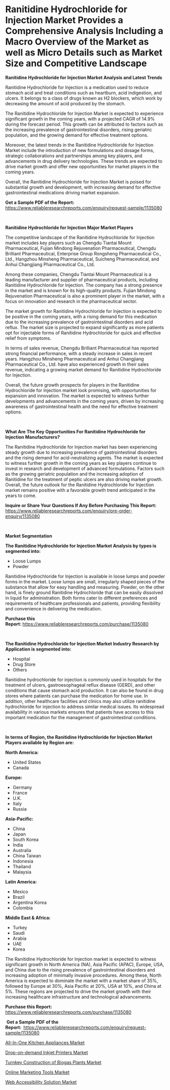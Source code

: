 <p><h1>Ranitidine Hydrochloride for Injection Market Provides a Comprehensive Analysis Including a Macro Overview of the Market as well as Micro Details such as Market Size and Competitive Landscape</h1></p><p><strong>Ranitidine Hydrochloride for Injection Market Analysis and Latest Trends</strong></p>
<p><p>Ranitidine Hydrochloride for Injection is a medication used to reduce stomach acid and treat conditions such as heartburn, acid indigestion, and ulcers. It belongs to a class of drugs known as H2 blockers, which work by decreasing the amount of acid produced by the stomach.</p><p>The Ranitidine Hydrochloride for Injection Market is expected to experience significant growth in the coming years, with a projected CAGR of 14.9% during the forecast period. This growth can be attributed to factors such as the increasing prevalence of gastrointestinal disorders, rising geriatric population, and the growing demand for effective treatment options.</p><p>Moreover, the latest trends in the Ranitidine Hydrochloride for Injection Market include the introduction of new formulations and dosage forms, strategic collaborations and partnerships among key players, and advancements in drug delivery technologies. These trends are expected to drive market growth and offer new opportunities for market players in the coming years.</p><p>Overall, the Ranitidine Hydrochloride for Injection Market is poised for substantial growth and development, with increasing demand for effective gastrointestinal medications driving market expansion.</p></p>
<p><strong>Get a Sample PDF of the Report:&nbsp;</strong> <a href="https://www.reliableresearchreports.com/enquiry/request-sample/1135080">https://www.reliableresearchreports.com/enquiry/request-sample/1135080</a></p>
<p>&nbsp;</p>
<p><strong>Ranitidine Hydrochloride for Injection Major Market Players</strong></p>
<p><p>The competitive landscape of the Ranitidine Hydrochloride for Injection market includes key players such as Chengdu Tiantai Mount Pharmaceutical, Fujian Mindong Rejuvenation Pharmaceutical, Chengdu Brilliant Pharmaceutical, Enterprise Group Rongsheng Pharmaceutical Co., Ltd., Hangzhou Minsheng Pharmaceutical, Suicheng Pharmaceutical, and Anhui Changjiang Pharmaceutical Co., Ltd.</p><p>Among these companies, Chengdu Tiantai Mount Pharmaceutical is a leading manufacturer and supplier of pharmaceutical products, including Ranitidine Hydrochloride for Injection. The company has a strong presence in the market and is known for its high-quality products. Fujian Mindong Rejuvenation Pharmaceutical is also a prominent player in the market, with a focus on innovation and research in the pharmaceutical sector.</p><p>The market growth for Ranitidine Hydrochloride for Injection is expected to be positive in the coming years, with a rising demand for this medication due to the increasing prevalence of gastrointestinal disorders and acid reflux. The market size is projected to expand significantly as more patients opt for injectable forms of Ranitidine Hydrochloride for quick and effective relief from symptoms.</p><p>In terms of sales revenue, Chengdu Brilliant Pharmaceutical has reported strong financial performance, with a steady increase in sales in recent years. Hangzhou Minsheng Pharmaceutical and Anhui Changjiang Pharmaceutical Co., Ltd. have also experienced growth in their sales revenue, indicating a growing market demand for Ranitidine Hydrochloride for Injection.</p><p>Overall, the future growth prospects for players in the Ranitidine Hydrochloride for Injection market look promising, with opportunities for expansion and innovation. The market is expected to witness further developments and advancements in the coming years, driven by increasing awareness of gastrointestinal health and the need for effective treatment options.</p></p>
<p>&nbsp;</p>
<p><strong>What Are The Key Opportunities For Ranitidine Hydrochloride for Injection Manufacturers?</strong></p>
<p><p>The Ranitidine Hydrochloride for Injection market has been experiencing steady growth due to increasing prevalence of gastrointestinal disorders and the rising demand for acid-neutralizing agents. The market is expected to witness further growth in the coming years as key players continue to invest in research and development of advanced formulations. Factors such as the growing geriatric population and the increasing adoption of Ranitidine for the treatment of peptic ulcers are also driving market growth. Overall, the future outlook for the Ranitidine Hydrochloride for Injection market remains positive with a favorable growth trend anticipated in the years to come.</p></p>
<p><strong>Inquire or Share Your Questions If Any Before Purchasing This Report:</strong> <a href="https://www.reliableresearchreports.com/enquiry/pre-order-enquiry/1135080">https://www.reliableresearchreports.com/enquiry/pre-order-enquiry/1135080</a></p>
<p>&nbsp;</p>
<p><strong>Market Segmentation</strong></p>
<p><strong>The Ranitidine Hydrochloride for Injection Market Analysis by types is segmented into:</strong></p>
<p><ul><li>Loose Lumps</li><li>Powder</li></ul></p>
<p><p>Ranitidine Hydrochloride for Injection is available in loose lumps and powder forms in the market. Loose lumps are small, irregularly shaped pieces of the substance that allow for easy handling and measuring. Powder, on the other hand, is finely ground Ranitidine Hydrochloride that can be easily dissolved in liquid for administration. Both forms cater to different preferences and requirements of healthcare professionals and patients, providing flexibility and convenience in delivering the medication.</p></p>
<p><strong>Purchase this Report:&nbsp;</strong><a href="https://www.reliableresearchreports.com/purchase/1135080">https://www.reliableresearchreports.com/purchase/1135080</a></p>
<p>&nbsp;</p>
<p><strong>The Ranitidine Hydrochloride for Injection Market Industry Research by Application is segmented into:</strong></p>
<p><ul><li>Hospital</li><li>Drug Store</li><li>Others</li></ul></p>
<p><p>Ranitidine hydrochloride for injection is commonly used in hospitals for the treatment of ulcers, gastroesophageal reflux disease (GERD), and other conditions that cause stomach acid production. It can also be found in drug stores where patients can purchase the medication for home use. In addition, other healthcare facilities and clinics may also utilize ranitidine hydrochloride for injection to address similar medical issues. Its widespread availability in various markets ensures that patients have access to this important medication for the management of gastrointestinal conditions.</p></p>
<p>&nbsp;</p>
<p><strong>In terms of Region, the Ranitidine Hydrochloride for Injection Market Players available by Region are:</strong></p>
<p>
    <p> <strong> North America: </strong>
        <ul>
            <li>United States</li>
            <li>Canada</li>
        </ul>
        </p> 
    <p> <strong> Europe: </strong>
        <ul>
            <li>Germany</li>
            <li>France</li>
            <li>U.K.</li>
            <li>Italy</li>
            <li>Russia</li>
        </ul>
        </p> 
    <p> <strong> Asia-Pacific: </strong>
        <ul>
            <li>China</li>
            <li>Japan</li>
            <li>South Korea</li>
            <li>India</li>
            <li>Australia</li>
            <li>China Taiwan</li>
            <li>Indonesia</li>
            <li>Thailand</li>
            <li>Malaysia</li>
        </ul>
        </p> 
    <p> <strong> Latin America: </strong>
        <ul>
            <li>Mexico</li>
            <li>Brazil</li>
            <li>Argentina Korea</li>
            <li>Colombia</li>
        </ul>
        </p> 
    <p> <strong> Middle East & Africa: </strong>
        <ul>
            <li>Turkey</li>
            <li>Saudi</li>
            <li>Arabia</li>
            <li>UAE</li>
            <li>Korea</li>
        </ul>
    </p>
    </p>
<p><p>The Ranitidine Hydrochloride for Injection market is expected to witness significant growth in North America (NA), Asia Pacific (APAC), Europe, USA, and China due to the rising prevalence of gastrointestinal disorders and increasing adoption of minimally invasive procedures. Among these, North America is expected to dominate the market with a market share of 35%, followed by Europe at 30%, Asia Pacific at 20%, USA at 10%, and China at 5%. These regions are projected to drive the market growth with their increasing healthcare infrastructure and technological advancements.</p></p>
<p><strong>Purchase this Report: </strong><a href="https://www.reliableresearchreports.com/purchase/1135080">https://www.reliableresearchreports.com/purchase/1135080</a></p>
<p>&nbsp;<strong>Get a Sample PDF of the Report:&nbsp;&nbsp;</strong><a href="https://www.reliableresearchreports.com/enquiry/request-sample/1135080">https://www.reliableresearchreports.com/enquiry/request-sample/1135080</a></p>
<p><strong></strong></p>
<p><p><a href="https://github.com/kosella/Market-Research-Report-List-2/blob/main/all-in-one-kitchen-appliances-market.md">All-In-One Kitchen Appliances Market</a></p><p><a href="https://issuu.com/reportprime-2/docs/drop-on-demand-inkjet-printers-market-size-2030.pp">Drop-on-demand Inkjet Printers Market</a></p><p><a href="https://github.com/nathandecarvalho/Market-Research-Report-List-2/blob/main/turnkey-construction-of-biogas-plants-market.md">Turnkey Construction of Biogas Plants Market</a></p><p><a href="https://medium.com/@vallieemard78/online-marketing-tools-market-insight-market-trends-growth-forecasted-from-2024-to-2031-37c9781973f8">Online Marketing Tools Market</a></p><p><a href="https://medium.com/@vallieemard78/decoding-web-accessibility-solution-market-metrics-market-share-trends-and-growth-patterns-6e1260ef52c6">Web Accessibility Solution Market</a></p></p>